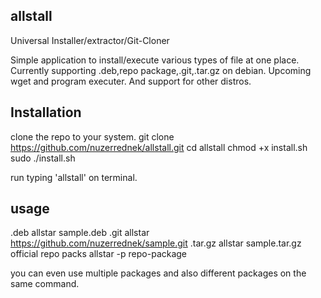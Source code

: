 allstall
--------
Universal Installer/extractor/Git-Cloner

Simple application to install/execute various types of file at one place.
Currently supporting .deb,repo package,.git,.tar.gz on debian.
Upcoming wget and program executer. And support for other distros.

Installation
------------
clone the repo to your system.
git clone https://github.com/nuzerrednek/allstall.git
cd allstall
chmod +x install.sh
sudo ./install.sh

run typing 'allstall' on terminal.

usage
-----
.deb
allstar sample.deb
.git
allstar https://github.com/nuzerrednek/sample.git
.tar.gz
allstar sample.tar.gz
official repo packs
allstar -p repo-package

you can even use multiple packages and also different packages on the same command.


